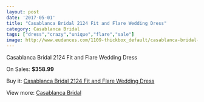 ```yaml
---
layout: post
date: '2017-05-01'
title: "Casablanca Bridal 2124 Fit and Flare Wedding Dress"
category: Casablanca Bridal
tags: ["dress","crazy","unique","flare","sale"]
image: http://www.eudances.com/1109-thickbox_default/casablanca-bridal-2124-fit-and-flare-wedding-dress.jpg
---
```

Casablanca Bridal 2124 Fit and Flare Wedding Dress

On Sales: **$358.99**
<a href="https://www.eudances.com/en/casablanca-bridal/396-casablanca-bridal-2124-fit-and-flare-wedding-dress.html"><amp-img layout="responsive" width="600" height="600" src="//www.eudances.com/1109-thickbox_default/casablanca-bridal-2124-fit-and-flare-wedding-dress.jpg" alt="Casablanca Bridal 2124 Fit and Flare Wedding Dress 0" /></a>
<a href="https://www.eudances.com/en/casablanca-bridal/396-casablanca-bridal-2124-fit-and-flare-wedding-dress.html"><amp-img layout="responsive" width="600" height="600" src="//www.eudances.com/1111-thickbox_default/casablanca-bridal-2124-fit-and-flare-wedding-dress.jpg" alt="Casablanca Bridal 2124 Fit and Flare Wedding Dress 1" /></a>
<a href="https://www.eudances.com/en/casablanca-bridal/396-casablanca-bridal-2124-fit-and-flare-wedding-dress.html"><amp-img layout="responsive" width="600" height="600" src="//www.eudances.com/1110-thickbox_default/casablanca-bridal-2124-fit-and-flare-wedding-dress.jpg" alt="Casablanca Bridal 2124 Fit and Flare Wedding Dress 2" /></a>

Buy it: [Casablanca Bridal 2124 Fit and Flare Wedding Dress](https://www.eudances.com/en/casablanca-bridal/396-casablanca-bridal-2124-fit-and-flare-wedding-dress.html "Casablanca Bridal 2124 Fit and Flare Wedding Dress")

View more: [Casablanca Bridal](https://www.eudances.com/en/4-casablanca-bridal "Casablanca Bridal")